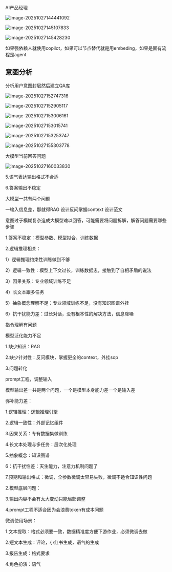 AI产品经理



![image-20251027144441092](./pic/image-20251027144441092.png)

![image-20251027145107833](./pic/image-20251027145107833.png)

![image-20251027145428230](./pic/image-20251027145428230.png)

如果强依赖人就使用copilot，如果可以节点替代就是用embeding，如果是固有流程是agent

## 意图分析

分析用户意图封层然后建立QA库

![image-20251027152747316](./pic/image-20251027152747316.png)

![image-20251027152905117](./pic/image-20251027152905117.png)

![image-20251027153006161](./pic/image-20251027153006161.png)

![image-20251027153015741](./pic/image-20251027153015741.png)

![image-20251027153253747](./pic/image-20251027153253747.png)

![image-20251027155303778](./pic/image-20251027155303778.png)

大模型当前回答问题

![image-20251027160033830](./pic/image-20251027160033830.png)

5.语气表达输出格式不合适

6.答案输出不稳定

大模型一共有两个问题

一输入信息差，那就得RAG 设计反问掌握context 设计范文

意图过于模糊复杂造成大模型难以回答，可能需要将问题拆解，解答问题需要哪些步骤

1.答案不稳定：模型参数、模型拟合、训练数据

2.逻辑推理相关：

1）逻辑推理约束性训练做到不够

2）逻辑一致性：模型上下文过长，训练数据忠，接触到了自相矛盾的说法

3）因果关系：专业领域训练不足

4）长文本跟多任务

5）抽象概念理解不足：专业领域训练不足，没有知识图谱外挂

6）抗干扰能力差：过长对话，没有根本性的解决方法，信息降噪

指令理解有问题

模型泛化能力不足

1.缺少知识：RAG

2.缺少针对性：反问模块，掌握更全的context，外挂sop

3.问题转化

prompt工程，调整输入

模型输出差一共是两个问题，一个是模型本身能力差一个是输入差

弥补能力差：

1.逻辑推理：逻辑推理引擎

2.逻辑一致性：外部记忆组件

3.因果关系：专有数据集做训练

4.长文本处理与多任务：层次化处理

5.抽象概念：知识图谱

6：抗干扰性差：天生能力，注意力机制问题了

7.预期和输出格式：微调，全参数微调太容易失败，微调不适合知识性问题

2.模型底层问题：

3.输出内容不会有太大变动只能局部调整

4.prompt工程不适合因为会浪费token有成本问题



微调使用场景：

1.文本提取：格式必须要一致，数据精准度方便下游作业，必须微调去做

2.短文本生成：评论，小红书生成，语气的生成

3.报告生成：格式要求

4.角色扮演：语气